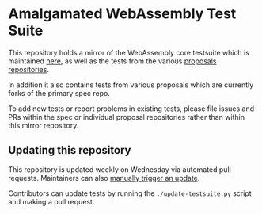 Amalgamated WebAssembly Test Suite
==================================

This repository holds a mirror of the WebAssembly core testsuite which is
maintained [here](https://github.com/WebAssembly/spec/tree/main/test/core),
as well as the tests from the various [proposals
repositories](https://github.com/WebAssembly/proposals/blob/master/README.md).

In addition it also contains tests from various proposals which are currently
forks of the primary spec repo.

To add new tests or report problems in existing tests, please file issues and
PRs within the spec or individual proposal repositories rather than within this
mirror repository.


## Updating this repository

This repository is updated weekly on Wednesday via automated pull requests.
Maintainers can also
[manually trigger an update](https://github.com/WebAssembly/testsuite/actions/workflows/autoupdate.yml).

Contributors can update tests by running the `./update-testsuite.py` script and
making a pull request.
